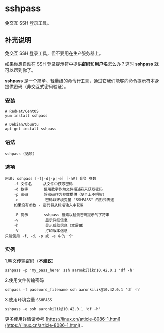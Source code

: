 sshpass
===

免交互 SSH 登录工具。

## 补充说明

免交互 SSH 登录工具，但不要用在生产服务器上。

如果你想自动在 SSH 登录提示符中提供**密码**和**用户名**怎么办？这时 **sshpass** 就可以帮到你了。

**sshpass** 是一个简单、轻量级的命令行工具，通过它我们能够向命令提示符本身提供密码（非交互式密码验证）。

### 安装

```shell
# RedHat/CentOS
yum install sshpass

# Debian/Ubuntu
apt-get install sshpass
```

###  语法

```shell
sshpass (选项)
```

###  选项

```shell
用法: sshpass [-f|-d|-p|-e] [-hV] 命令 参数
    -f 文件名     从文件中获取密码
    -d 数字       使用数字作为文件描述符来获取密码
    -p 密码       将密码作为参数提供（安全上不明智）
    -e            密码以环境变量 "SSHPASS" 的形式传递
    如果没有参数 - 密码将从标准输入中获取

    -P 提示       sshpass 搜索以检测密码提示的字符串
    -v            显示详细信息
    -h            显示帮助信息（本屏幕）
    -V            打印版本信息
只能使用 -f、-d、-p 或 -e 中的一个
```

### 实例

1.明文传输密码（**不建议**）

```shell
sshpass -p 'my_pass_here' ssh aaronkilik@10.42.0.1 'df -h'
```

2.使用文件传输密码

```shell
sshpass -f password_filename ssh aaronkilik@10.42.0.1 'df -h'
```

3.使用环境变量 `SSHPASS`

```shell
sshpass -e ssh aaronkilik@10.42.0.1 'df -h'
```

更多使用详情请参考 [https://linux.cn/article-8086-1.html](https://linux.cn/article-8086-1.html) 。